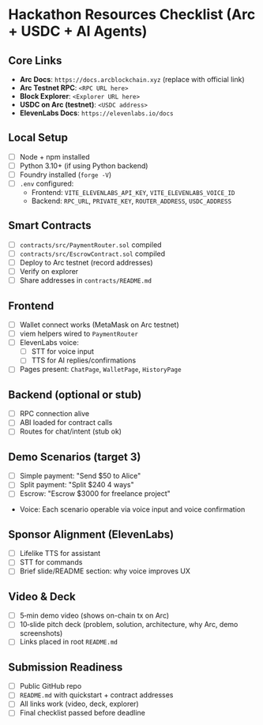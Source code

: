 # Hackathon Resources Checklist (Arc + USDC + AI Agents)

## Core Links
- **Arc Docs**: `https://docs.arcblockchain.xyz` (replace with official link)
- **Arc Testnet RPC**: `<RPC URL here>`
- **Block Explorer**: `<Explorer URL here>`
- **USDC on Arc (testnet)**: `<USDC address>`
- **ElevenLabs Docs**: `https://elevenlabs.io/docs`

## Local Setup
- [ ] Node + npm installed
- [ ] Python 3.10+ (if using Python backend)
- [ ] Foundry installed (`forge -V`)
- [ ] `.env` configured:
  - Frontend: `VITE_ELEVENLABS_API_KEY`, `VITE_ELEVENLABS_VOICE_ID`
  - Backend: `RPC_URL`, `PRIVATE_KEY`, `ROUTER_ADDRESS`, `USDC_ADDRESS`

## Smart Contracts
- [ ] `contracts/src/PaymentRouter.sol` compiled
- [ ] `contracts/src/EscrowContract.sol` compiled
- [ ] Deploy to Arc testnet (record addresses)
- [ ] Verify on explorer
- [ ] Share addresses in `contracts/README.md`

## Frontend
- [ ] Wallet connect works (MetaMask on Arc testnet)
- [ ] viem helpers wired to `PaymentRouter`
- [ ] ElevenLabs voice:
  - [ ] STT for voice input
  - [ ] TTS for AI replies/confirmations
- [ ] Pages present: `ChatPage`, `WalletPage`, `HistoryPage`

## Backend (optional or stub)
- [ ] RPC connection alive
- [ ] ABI loaded for contract calls
- [ ] Routes for chat/intent (stub ok)

## Demo Scenarios (target 3)
- [ ] Simple payment: "Send $50 to Alice"
- [ ] Split payment: "Split $240 4 ways"
- [ ] Escrow: "Escrow $3000 for freelance project"
- Voice: Each scenario operable via voice input and voice confirmation

## Sponsor Alignment (ElevenLabs)
- [ ] Lifelike TTS for assistant
- [ ] STT for commands
- [ ] Brief slide/README section: why voice improves UX

## Video & Deck
- [ ] 5‑min demo video (shows on-chain tx on Arc)
- [ ] 10‑slide pitch deck (problem, solution, architecture, why Arc, demo screenshots)
- [ ] Links placed in root `README.md`

## Submission Readiness
- [ ] Public GitHub repo
- [ ] `README.md` with quickstart + contract addresses
- [ ] All links work (video, deck, explorer)
- [ ] Final checklist passed before deadline
